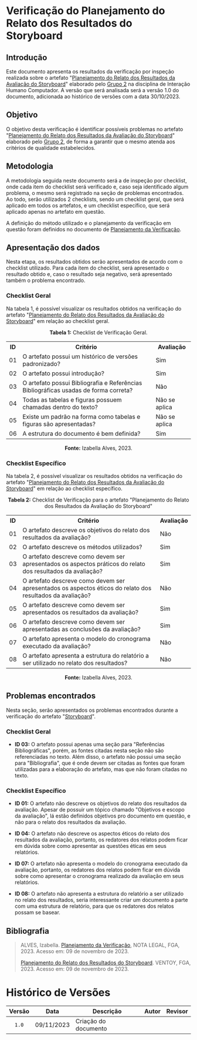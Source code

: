 # Verificação do Planejamento do Relato dos Resultados do Storyboard

## Introdução

Este documento apresenta os resultados da verificação por inspeção realizada sobre o artefato "[Planejamento do Relato dos Resultados da Avaliação do Storyboard](https://interacao-humano-computador.github.io/2023.2-Ventoy/DAD/nivel1/storyboard/resultadoStory/)" elaborado pelo [Grupo 2](https://interacao-humano-computador.github.io/2023.2-Ventoy/) na disciplina de Interação Humano Computador. A versão que será analisada será a versão 1.0 do documento, adicionada ao histórico de versões com a data 30/10/2023.

## Objetivo

O objetivo desta verificação é identificar possíveis problemas no artefato "[Planejamento do Relato dos Resultados da Avaliação do Storyboard](https://interacao-humano-computador.github.io/2023.2-Ventoy/DAD/nivel1/storyboard/resultadoStory/)" elaborado pelo [Grupo 2](https://interacao-humano-computador.github.io/2023.2-Ventoy/), de forma a garantir que o mesmo atenda aos critérios de qualidade estabelecidos.

## Metodologia

A metodologia seguida neste documento será a de inspeção por checklist, onde cada item do checklist será verificado e, caso seja identificado algum problema, o mesmo será registrado na seção de problemas encontrados. Ao todo, serão utilizados 2 checklists, sendo um checklist geral, que será aplicado em todos os artefatos, e um checklist específico, que será aplicado apenas no artefato em questão.

A definição do método utilizado e o planejamento da verificação em questão foram definidos no documento de [Planejamento da Verificação](https://github.com/Interacao-Humano-Computador/2023.2-NotaLegal/blob/main/docs/verificacao/Grupo%202/Entrega%204/planejamento-verificacao.md).

## Apresentação dos dados

Nesta etapa, os resultados obtidos serão apresentados de acordo com o checklist utilizado. Para cada item do checklist, será apresentado o resultado obtido e, caso o resultado seja negativo, será apresentado também o problema encontrado.

### Checklist Geral

Na tabela 1, é possível visualizar os resultados obtidos na verificação do artefato "[Planejamento do Relato dos Resultados da Avaliação do Storyboard](https://interacao-humano-computador.github.io/2023.2-Ventoy/DAD/nivel1/storyboard/resultadoStory/)" em relação ao checklist geral.

<div align="center">
<p><b>Tabela 1:</b> Checklist de Verificação Geral.</p>

  <table>
    <tr>
      <th>ID</th>
      <th>Critério</th>
      <th>Avaliação</th>
    </tr>
    <tr>
      <td>01</td>
      <td>O artefato possui um histórico de versões padronizado?</td>
      <td>Sim</td>
    </tr>
    <tr>
      <td>02</td>
      <td>O artefato possui introdução?</td>
      <td>Sim</td>
    </tr>
    <tr>
      <td>03</td>
      <td>O artefato possui Bibliografia e Referências Bibliográficas usadas de forma correta?</td>
      <td>Não</td>
    </tr>
    <tr>
      <td>04</td>
      <td>Todas as tabelas e figuras possuem chamadas dentro do texto?</td>
      <td>Não se aplica</td>
    </tr>
    <tr>
      <td>05</td>
      <td>Existe um padrão na forma como tabelas e figuras são apresentadas?</td>
      <td>Não se aplica</td>
    </tr>
    <tr>
      <td>06</td>
      <td>A estrutura do documento é bem definida?</td>
      <td>Sim</td>
    </tr>
  </table>

<p><b>Fonte:</b> Izabella Alves, 2023.</p>
</div>

### Checklist Específico

Na tabela 2, é possível visualizar os resultados obtidos na verificação do artefato "[Planejamento do Relato dos Resultados da Avaliação do Storyboard](https://interacao-humano-computador.github.io/2023.2-Ventoy/DAD/nivel1/storyboard/resultadoStory/)" em relação ao checklist específico.

<div align="center">
  <p><b>Tabela 2:</b> Checklist de Verificação para o artefato "Planejamento do Relato dos Resultados da Avaliação do Storyboard"</p>
  <table>
    <tr>
      <th>ID</th>
      <th>Critério</th>
      <th>Avaliação</th>
    </tr>
    <tr>
      <td>01</td>
      <td>O artefato descreve os objetivos do relato dos resultados da avaliação?</td>
      <td>Não</td>
    </tr>
    <tr>
      <td>02</td>
      <td>O artefato descreve os métodos utilizados?</td>
      <td>Sim</td>
    </tr>
    <tr>
      <td>03</td>
      <td>O artefato descreve como devem ser apresentados os aspectos práticos do relato dos resultados da avaliação?</td>
      <td>Sim</td>
    </tr>
    <tr>
      <td>04</td>
      <td>O artefato descreve como devem ser apresentados os aspectos éticos do relato dos resultados da avaliação?</td>
      <td>Não</td>
    </tr>
    <tr>
      <td>05</td>
      <td>O artefato descreve como devem ser apresentados os resultados da avaliação?</td>
      <td>Sim</td>
    </tr>
    <tr>
      <td>06</td>
      <td>O artefato descreve como devem ser apresentadas as conclusões da avaliação?</td>
      <td>Sim</td>
    </tr>
    <tr>
      <td>07</td>
      <td>O artefato apresenta o modelo do cronograma executado da avaliação?</td>
      <td>Não</td>
    </tr>
    <tr>
      <td>08</td>
      <td>O artefato apresenta a estrutura do relatório a ser utilizado no relato dos resultados?</td>
      <td>Não</td>
    </tr>
  </table>


<p><b>Fonte:</b> Izabella Alves, 2023.</p>
</div>

## Problemas encontrados

Nesta seção, serão apresentados os problemas encontrados durante a verificação do artefato "[Storyboard](https://interacao-humano-computador.github.io/2023.2-Ventoy/DAD/nivel1/storyboard/storyboards/)".

### Checklist Geral

- **ID 03:** O artefato possui apenas uma seção para "Referências Bibliográficas", porém, as fontes citadas nesta seção não são referenciadas no texto. Além disso, o artefato não possui uma seção para "Bibliografia", que é onde devem ser citadas as fontes que foram utilizadas para a elaboração do artefato, mas que não foram citadas no texto.

### Checklist Específico

- **ID 01:** O artefato não descreve os objetivos do relato dos resultados da avaliação. Apesar de possuir um tópico chamado "Objetivos e escopo da avaliação", lá estão definidos objetivos pro documento em questão, e não para o relato dos resultados da avaliação.

- **ID 04:** O artefato não descreve os aspectos éticos do relato dos resultados da avaliação, portanto, os redatores dos relatos podem ficar em dúvida sobre como apresentar as questões éticas em seus relatórios.

- **ID 07:** O artefato não apresenta o modelo do cronograma executado da avaliação, portanto, os redatores dos relatos podem ficar em dúvida sobre como apresentar o cronograma realizado da avaliação em seus relatórios.

- **ID 08:** O artefato não apresenta a estrutura do relatório a ser utilizado no relato dos resultados, seria interessante criar um documento a parte com uma estrutura de relatório, para que os redatores dos relatos possam se basear.

## Bibliografia
>
> ALVES, Izabella. [Planejamento da Verificação](https://github.com/Interacao-Humano-Computador/2023.2-NotaLegal/blob/main/docs/verificacao/Grupo%202/Entrega%204/planejamento-verificacao.md), NOTA LEGAL, FGA, 2023. Acesso em: 09 de novembro de 2023.
>
> [Planejamento do Relato dos Resultados do Storyboard](https://interacao-humano-computador.github.io/2023.2-Ventoy/DAD/nivel1/storyboard/resultadoStory/#sumario-de-dados). VENTOY, FGA, 2023. Acesso em: 09 de novembro de 2023.

# Histórico de Versões

| Versão | Data   | Descrição     | Autor     |  Revisor        |
| :----: | ------ | ------------- | --------- | :-------------: |
| `1.0`  | 09/11/2023 | Criação do documento  |  |  |